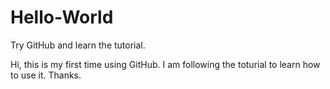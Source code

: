 # Hello-World
Try GitHub and learn the tutorial.

Hi, this is my first time using GitHub. I am following the toturial to learn how to use it. Thanks.

